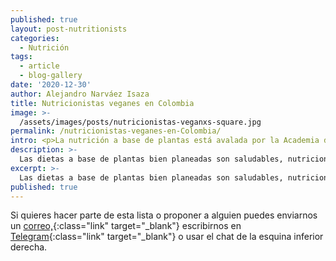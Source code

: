 ```yaml
---
published: true
layout: post-nutritionists
categories:
  - Nutrición
tags:
  - article
  - blog-gallery
date: '2020-12-30'
author: Alejandro Narváez Isaza
title: Nutricionistas veganes en Colombia
image: >-
  /assets/images/posts/nutricionistas-veganxs-square.jpg
permalink: /nutricionistas-veganes-en-Colombia/
intro: <p>La nutrición a base de plantas está avalada por la Academia de Nutrición y Dietética desde el 2016. Las dietas a base de plantas bien planeadas son saludables, nutricionalmente adecuadas y más sostenibles ambientalmente.</p><p><a href="https://pubmed.ncbi.nlm.nih.gov/27886704/" class="link no-underline" target="_blank">Artículo en Publimed <span class="icon icon-long-arrow-right-light"></span></a></p><p>Sin embargo la mayoría de les nutricionistas locales todavía recomiendan consumir alimentos de origen animal y nos hacen perder tiempo a quienes no consideramos esa posibilidad. Esta es una lista con algunes nutricionistas especializades en nutrición a base de plantas acá en Colombia.</p>
description: >-
  Las dietas a base de plantas bien planeadas son saludables, nutricionalmente adecuadas y más sostenibles ambientalmente. Esta es una lista con algunes nutricionistas especializades en nutrición a base de plantas acá en Colombia
excerpt: >-
  Las dietas a base de plantas bien planeadas son saludables, nutricionalmente adecuadas y más sostenibles ambientalmente. Esta es una lista con algunes nutricionistas especializades en nutrición a base de plantas acá en Colombia
published: true
---
```

Si quieres hacer parte de esta lista o proponer a alguien puedes enviarnos un [correo,](mailto:hola@tallerveganista.com){:class="link" target="_blank"} escribirnos en [Telegram](https://t.me/joinchat/J9QQERRxaty5e3lfNBtHdw){:class="link" target="_blank"} o usar el chat de la esquina inferior derecha.
